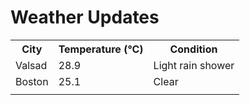 # Weather Updates

<!-- WEATHER-UPDATE-START -->
<table><tr><th>City</th><th>Temperature (°C)</th><th>Condition</th></tr><tr><td>Valsad</td><td>28.9</td><td>Light rain shower</td></tr><tr><td>Boston</td><td>25.1</td><td>Clear</td></tr><tr><td></td><td></td><td></td></tr></table>
<!-- WEATHER-UPDATE-END -->
